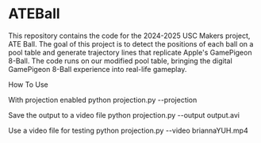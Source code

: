# ATEBall

This repository contains the code for the 2024-2025 USC Makers project, ATE Ball. The goal of this project is to detect the positions of each ball on a pool table and generate trajectory lines that replicate Apple's GamePigeon 8-Ball. The code runs on our modified pool table, bringing the digital GamePigeon 8-Ball experience into real-life gameplay.

How To Use

With projection enabled
python projection.py --projection

Save the output to a video file
python projection.py --output output.avi

Use a video file for testing
python projection.py --video briannaYUH.mp4

